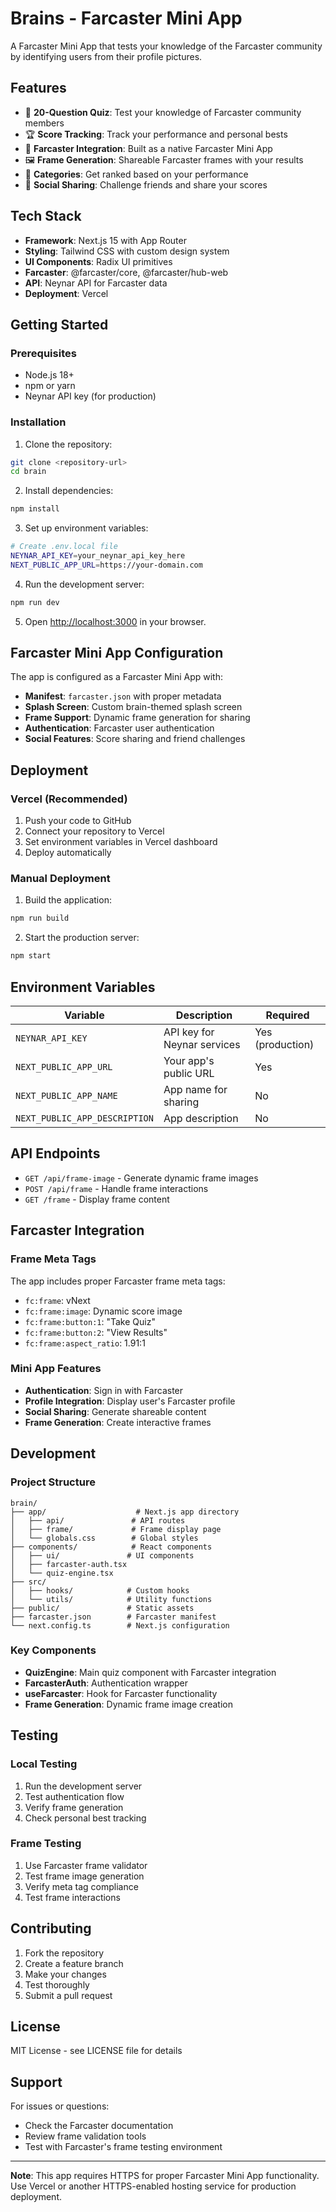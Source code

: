 # Brains - Farcaster Mini App

A Farcaster Mini App that tests your knowledge of the Farcaster community by identifying users from their profile pictures.

## Features

- 🧠 **20-Question Quiz**: Test your knowledge of Farcaster community members
- 🏆 **Score Tracking**: Track your performance and personal bests
- 📱 **Farcaster Integration**: Built as a native Farcaster Mini App
- 🖼️ **Frame Generation**: Shareable Farcaster frames with your results
- 🎯 **Categories**: Get ranked based on your performance
- 🔄 **Social Sharing**: Challenge friends and share your scores

## Tech Stack

- **Framework**: Next.js 15 with App Router
- **Styling**: Tailwind CSS with custom design system
- **UI Components**: Radix UI primitives
- **Farcaster**: @farcaster/core, @farcaster/hub-web
- **API**: Neynar API for Farcaster data
- **Deployment**: Vercel

## Getting Started

### Prerequisites

- Node.js 18+ 
- npm or yarn
- Neynar API key (for production)

### Installation

1. Clone the repository:
```bash
git clone <repository-url>
cd brain
```

2. Install dependencies:
```bash
npm install
```

3. Set up environment variables:
```bash
# Create .env.local file
NEYNAR_API_KEY=your_neynar_api_key_here
NEXT_PUBLIC_APP_URL=https://your-domain.com
```

4. Run the development server:
```bash
npm run dev
```

5. Open [http://localhost:3000](http://localhost:3000) in your browser.

## Farcaster Mini App Configuration

The app is configured as a Farcaster Mini App with:

- **Manifest**: `farcaster.json` with proper metadata
- **Splash Screen**: Custom brain-themed splash screen
- **Frame Support**: Dynamic frame generation for sharing
- **Authentication**: Farcaster user authentication
- **Social Features**: Score sharing and friend challenges

## Deployment

### Vercel (Recommended)

1. Push your code to GitHub
2. Connect your repository to Vercel
3. Set environment variables in Vercel dashboard
4. Deploy automatically

### Manual Deployment

1. Build the application:
```bash
npm run build
```

2. Start the production server:
```bash
npm start
```

## Environment Variables

| Variable | Description | Required |
|----------|-------------|----------|
| `NEYNAR_API_KEY` | API key for Neynar services | Yes (production) |
| `NEXT_PUBLIC_APP_URL` | Your app's public URL | Yes |
| `NEXT_PUBLIC_APP_NAME` | App name for sharing | No |
| `NEXT_PUBLIC_APP_DESCRIPTION` | App description | No |

## API Endpoints

- `GET /api/frame-image` - Generate dynamic frame images
- `POST /api/frame` - Handle frame interactions
- `GET /frame` - Display frame content

## Farcaster Integration

### Frame Meta Tags

The app includes proper Farcaster frame meta tags:
- `fc:frame`: vNext
- `fc:frame:image`: Dynamic score image
- `fc:frame:button:1`: "Take Quiz"
- `fc:frame:button:2`: "View Results"
- `fc:frame:aspect_ratio`: 1.91:1

### Mini App Features

- **Authentication**: Sign in with Farcaster
- **Profile Integration**: Display user's Farcaster profile
- **Social Sharing**: Generate shareable content
- **Frame Generation**: Create interactive frames

## Development

### Project Structure

```
brain/
├── app/                    # Next.js app directory
│   ├── api/               # API routes
│   ├── frame/             # Frame display page
│   └── globals.css        # Global styles
├── components/            # React components
│   ├── ui/               # UI components
│   ├── farcaster-auth.tsx
│   └── quiz-engine.tsx
├── src/
│   ├── hooks/            # Custom hooks
│   └── utils/            # Utility functions
├── public/               # Static assets
├── farcaster.json        # Farcaster manifest
└── next.config.ts        # Next.js configuration
```

### Key Components

- **QuizEngine**: Main quiz component with Farcaster integration
- **FarcasterAuth**: Authentication wrapper
- **useFarcaster**: Hook for Farcaster functionality
- **Frame Generation**: Dynamic frame image creation

## Testing

### Local Testing

1. Run the development server
2. Test authentication flow
3. Verify frame generation
4. Check personal best tracking

### Frame Testing

1. Use Farcaster frame validator
2. Test frame image generation
3. Verify meta tag compliance
4. Test frame interactions

## Contributing

1. Fork the repository
2. Create a feature branch
3. Make your changes
4. Test thoroughly
5. Submit a pull request

## License

MIT License - see LICENSE file for details

## Support

For issues or questions:
- Check the Farcaster documentation
- Review frame validation tools
- Test with Farcaster's frame testing environment

---

**Note**: This app requires HTTPS for proper Farcaster Mini App functionality. Use Vercel or another HTTPS-enabled hosting service for production deployment.